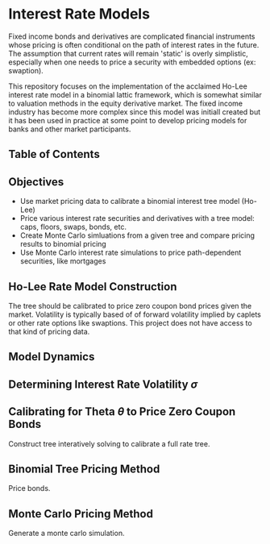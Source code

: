 # Interest Rate Models
Fixed income bonds and derivatives are complicated financial instruments whose pricing is often conditional on the path of interest rates in the future. The assumption that current rates will remain 'static' is overly simplistic, especially when one needs to price a security with embedded options (ex: swaption). 

This repository focuses on the implementation of the acclaimed Ho-Lee interest rate model in a binomial lattic framework, which is somewhat similar to valuation methods in the equity derivative market. The fixed income industry has become more complex since this model was initiall created but it has been used in practice at some point to develop pricing models for banks and other market participants. 


## Table of Contents

## Objectives
* Use market pricing data to calibrate a binomial interest tree model (Ho-Lee)
* Price various interest rate securities and derivatives with a tree model: caps, floors, swaps, bonds, etc.
* Create Monte Carlo simluations from a given tree and compare pricing results to binomial pricing
* Use Monte Carlo interest rate simulations to price path-dependent securities, like mortgages 

## Ho-Lee Rate Model Construction 
The tree should be calibrated to price zero coupon bond prices given the market. Volatility is typically based of of forward volatility implied by caplets or other rate options like swaptions. This project does not have access to that kind of pricing data.

## Model Dynamics

## Determining Interest Rate Volatility $\sigma$

## Calibrating for Theta $\theta$ to Price Zero Coupon Bonds

Construct tree interatively solving to calibrate a full rate tree. 

## Binomial Tree Pricing Method
Price bonds.

## Monte Carlo Pricing Method
Generate a monte carlo simulation. 


